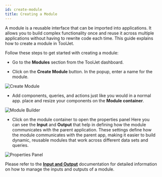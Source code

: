 ```yaml
---
id: create-module
title: Creating a Module
---
```


A module is a reusable interface that can be imported into applications. It allows you to build complex functionality once and reuse it across multiple applications without having to rewrite code each time. This guide explains how to create a module in ToolJet.

Follow these steps to get started with creating a module:

- Go to the **Modules** section from the ToolJet dashboard.

<!-- <img className="screenshot-full img-full" src="/img/app-builder/modules/dashboard.png" alt="Dashboard" />  -->

- Click on the **Create Module** button. In the popup, enter a name for the module.
<img className="screenshot-full img-s" src="/img/app-builder/modules/create-module-modal.png" alt="Create Module" />

- Add components, queries, and actions just like you would in a normal app. place and resize your components on the **Module container**. 

<img className="screenshot-full img-full" src="/img/app-builder/modules/module-builder.png" alt="Module Builder" />

- Click on the module container to open the properties panel Here you can see the **Input** and **Output** that help in defining how the module communicates with the parent application. These settings define how the module communicates with the parent app, making it easier to build dynamic, reusable modules that work across different data sets and queries.

<img className="screenshot-full img-s" src="/img/app-builder/modules/module-container-property.png" alt="Properties Panel" /> 

<!-- ## Example

Suppose you're building a **Form** module that needs to communicate with its parent app. You can do this by configuring inputs to receive data from the parent app and outputs to send data back.

Here’s how it works:

- **Inputs**: Send data or trigger queries from the parent app into the module.

<img className="screenshot-full img-m" style={{ marginBottom:'15px' }} src="/img/app-builder/modules/module-input.png" alt="Module Input" /> 

- **Outputs**: Send data back from the module to the parent app.
<img className="screenshot-full img-m" style={{ marginBottom:'15px' }}  src="/img/app-builder/modules/module-output.png" alt="Module Output" /> 

- **Test Input**: Use this to test your input configuration before importing the module into an app.
<img className="screenshot-full img-full" style={{ marginBottom:'15px' }}   src="/img/app-builder/modules/module-test.png" alt="Test Input" />  -->

Please refer to the **[Input and Output](/docs/app-builder/modules/input-output)** documentation for detailed information on how to manage the inputs and outputs of a module.